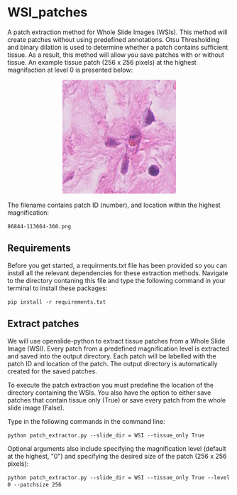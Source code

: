 # WSI_patches
A patch extraction method for Whole Slide Images (WSIs). This method will create patches without using predefined annotations. Otsu Thresholding and binary dilation is used to determine whether a patch contains sufficient tissue. As a result, this method will allow you save patches with or without tissue. An example tissue patch (256 x 256 pixels) at the highest magnifaction at level 0 is presented below: 

<p style="text-align:center;"><img src= "images/86844-113664-34560.png">

The filename contains patch ID (number), and location within the highest magnification:

~~~
86844-113664-360.png
~~~

## Requirements
Before you get started, a requirments.txt file has been provided so you can install all the relevant dependencies for these extraction methods. Navigate to the directory contaning this file and type the following command in your terminal to install these packages:
~~~
pip install -r requirements.txt
~~~

## Extract patches

We will use openslide-python to extract tissue patches from a Whole Slide Image (WSI). Every patch from a predefined magnification level is extracted and saved into the output directory. Each patch will be labelled with the patch ID and location of the patch. The output directory is automatically created for the saved patches.

To execute the patch extraction you must predefine the location of the directory containing the WSIs. You also have the option to either save patches that contain tissue only (True) or save every patch from the whole slide image (False). 

Type in the following commands in the command line:
~~~
python patch_extractor.py --slide_dir = WSI --tissue_only True
~~~

Optional arguments also include specifying the magnification level (default at the highest, "0") and specifying the desired size of the patch (256 x 256 pixels):
~~~
python patch_extractor.py --slide_dir = WSI --tissue_only True --level 0 --patchsize 256
~~~
